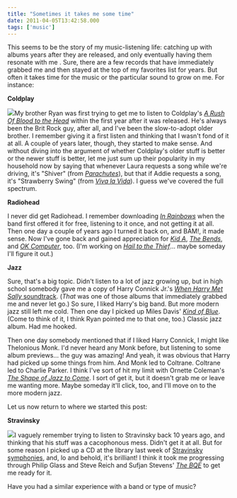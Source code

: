 ```yaml
---
title: "Sometimes it takes me some time"
date: 2011-04-05T13:42:58.000
tags: ['music']
---
```

This seems to be the story of my music-listening life: catching up with albums years after they are released, and only eventually having them resonate with me  . Sure, there are a few records that have immediately grabbed me and then stayed at the top of my favorites list for years. But often it takes time for the music or the particular sound to grow on me. For instance:

**Coldplay**

[![](http://ecx.images-amazon.com/images/I/41xQLknZdYL._SL160_.jpg)](http://www.amazon.com/Rush-Blood-Head-Coldplay/dp/B000069AUI%3FSubscriptionId%3DAKIAIPY5W5ZYJHYH2ALQ%26tag%3Dchrishubbs-20%26linkCode%3Dxm2%26camp%3D2025%26creative%3D165953%26creativeASIN%3DB000069AUI)My brother Ryan was first trying to get me to listen to Coldplay's _[A Rush Of Blood to the Head](http://www.amazon.com/gp/product/B000S58428/ref=as_li_ss_tl?ie=UTF8&tag=chrishubbs-20&linkCode=as2&camp=1789&creative=390957&creativeASIN=B000S58428)_ within the first year after it was released. He's always been the Brit Rock guy, after all, and I've been the slow-to-adopt older brother. I remember giving it a first listen and thinking that I wasn't fond of it at all. A couple of years later, though, they started to make sense. And without diving into the argument of whether Coldplay's older stuff is better or the newer stuff is better, let me just sum up their popularity in my household now by saying that whenever Laura requests a song while we're driving, it's "Shiver" (from _[Parachutes](http://www.amazon.com/gp/product/B000SXLL8O/ref=as_li_ss_tl?ie=UTF8&tag=chrishubbs-20&linkCode=as2&camp=1789&creative=390957&creativeASIN=B000SXLL8O)_), but that if Addie requests a song, it's "Strawberry Swing" (from _[Viva la Vida](http://www.amazon.com/gp/product/B001AU8ZLK/ref=as_li_ss_tl?ie=UTF8&tag=chrishubbs-20&linkCode=as2&camp=1789&creative=390957&creativeASIN=B001AU8ZLK)_). I guess we've covered the full spectrum.

**Radiohead**

I never did get Radiohead. I remember downloading _[In Rainbows](http://www.amazon.com/gp/product/B0011TQLA2/ref=as_li_ss_tl?ie=UTF8&tag=chrishubbs-20&linkCode=as2&camp=1789&creative=390957&creativeASIN=B0011TQLA2)_ when the band first offered it for free, listening to it once, and not getting it at all. Then one day a couple of years ago I turned it back on, and BAM!, it made sense. Now I've gone back and gained appreciation for _[Kid A](http://www.amazon.com/gp/product/B0019R7XXU/ref=as_li_ss_tl?ie=UTF8&tag=chrishubbs-20&linkCode=as2&camp=1789&creative=390957&creativeASIN=B0019R7XXU)_, _[The Bends](http://www.amazon.com/gp/product/B000TERK3C/ref=as_li_ss_tl?ie=UTF8&tag=chrishubbs-20&linkCode=as2&camp=1789&creative=390957&creativeASIN=B000TERK3C)_, and _[OK Computer](http://www.amazon.com/gp/product/B000TENE6Y/ref=as_li_ss_tl?ie=UTF8&tag=chrishubbs-20&linkCode=as2&camp=1789&creative=390957&creativeASIN=B000TENE6Y)_, too. (I'm working on _[Hail to the Thief](http://www.amazon.com/gp/product/B000SXOK0A/ref=as_li_ss_tl?ie=UTF8&tag=chrishubbs-20&linkCode=as2&camp=1789&creative=390957&creativeASIN=B000SXOK0A)_... maybe someday I'll figure it out.)

**Jazz**

Sure, that's a big topic. Didn't listen to a lot of jazz growing up, but in high school somebody gave me a copy of Harry Connick Jr.'s [_When Harry Met Sally_ soundtrack](http://www.amazon.com/gp/product/B00136NV4C/ref=as_li_ss_tl?ie=UTF8&tag=chrishubbs-20&linkCode=as2&camp=1789&creative=390957&creativeASIN=B00136NV4C). (_That_ was one of those albums that immediately grabbed me and never let go.) So sure, I liked Harry's big band. But more modern jazz still left me cold. Then one day I picked up Miles Davis' _[Kind of Blue](http://www.amazon.com/gp/product/B00136JQMI/ref=as_li_ss_tl?ie=UTF8&tag=chrishubbs-20&linkCode=as2&camp=1789&creative=390957&creativeASIN=B00136JQMI)_. (Come to think of it, I think Ryan pointed me to that one, too.) Classic jazz album. Had me hooked.

Then one day somebody mentioned that if I liked Harry Connick, I might like Thelonious Monk. I'd never heard any Monk before, but listening to some album previews... the guy was amazing! And yeah, it was obvious that Harry had picked up some things from him. And Monk led to Coltrane. Coltrane led to Charlie Parker. I think I've sort of hit my limit with Ornette Coleman's _[The Shape of Jazz to Come](http://www.amazon.com/gp/product/B0048ZLH1Y/ref=as_li_ss_tl?ie=UTF8&tag=chrishubbs-20&linkCode=as2&camp=1789&creative=390957&creativeASIN=B0048ZLH1Y)_. I sort of get it, but it doesn't grab me or leave me wanting more. Maybe someday it'll click, too, and I'll move on to the more modern jazz.

Let us now return to where we started this post:

**Stravinsky**

![](http://ecx.images-amazon.com/images/I/51R0lmj3DcL._SL160_.jpg)I vaguely remember trying to listen to Stravinsky back 10 years ago, and thinking that his stuff was a cacophonous mess. Didn't get it at all. But for some reason I picked up a CD at the library last week of [Stravinsky symphonies](http://www.amazon.com/gp/product/B001B7F0W4/ref=as_li_ss_tl?ie=UTF8&tag=chrishubbs-20&linkCode=as2&camp=1789&creative=390957&creativeASIN=B001B7F0W4), and, lo and behold, it's brilliant! I think it took me progressing through Philip Glass and Steve Reich and Sufjan Stevens' _[The BQE](http://www.amazon.com/gp/product/B002S3HZXM/ref=as_li_ss_tl?ie=UTF8&tag=chrishubbs-20&linkCode=as2&camp=1789&creative=390957&creativeASIN=B002S3HZXM)_ to get me ready for it.  

Have you had a similar experience with a band or type of music?
